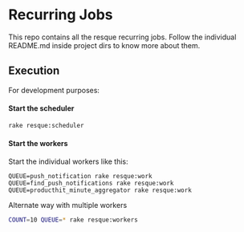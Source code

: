 # Recurring Jobs #

This repo contains all the resque recurring jobs. Follow the individual README.md inside project dirs to know more about them.

## Execution ##

For development purposes:

#### Start the scheduler ####

```bash
rake resque:scheduler
```

#### Start the workers ####

Start the individual workers like this:

```
QUEUE=push_notification rake resque:work
QUEUE=find_push_notifications rake resque:work
QUEUE=producthit_minute_aggregator rake resque:work
```

Alternate way with multiple workers

```bash
COUNT=10 QUEUE=* rake resque:workers
```
